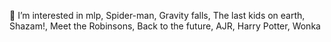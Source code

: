 
 👀 I’m interested in mlp, Spider-man, Gravity falls, The last kids on earth, Shazam!, Meet the Robinsons, Back to the future, AJR, Harry Potter, Wonka
